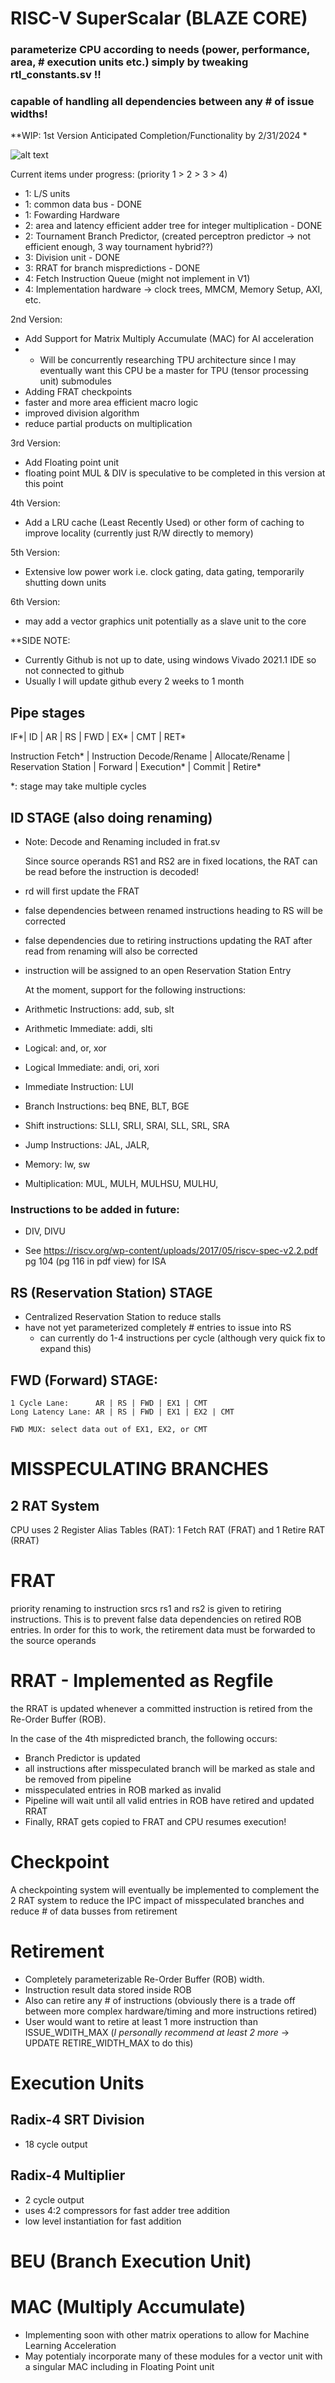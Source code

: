 # RISC-V SuperScalar (BLAZE CORE)

### parameterize CPU according to needs (power, performance, area, # execution units etc.) simply by tweaking rtl_constants.sv !!
### capable of handling all dependencies between any # of issue widths!


**WIP: 1st Version Anticipated Completion/Functionality by 2/31/2024 *

![alt text](https://github.com/haydenbeames/RISCV-SuperScalar--BLAZE-CORE/blob/main/architecture_diagrams/Architecture-high-level_v1.png)


Current items under progress: (priority 1 > 2 > 3 > 4)
- 1: L/S units
- 1: common data bus - DONE
- 1: Fowarding Hardware
- 2: area and latency efficient adder tree for integer multiplication - DONE
- 2: Tournament Branch Predictor, (created perceptron predictor -> not efficient enough, 3 way tournament hybrid??)
- 3: Division unit - DONE
- 3: RRAT for branch mispredictions - DONE
- 4: Fetch Instruction Queue (might not implement in V1)
- 4: Implementation hardware -> clock trees, MMCM, Memory Setup, AXI, etc.
 
2nd Version:
- Add Support for Matrix Multiply Accumulate (MAC) for AI acceleration
- - Will be concurrently researching TPU architecture since I may eventually want this CPU be a master for TPU (tensor processing unit) submodules
- Adding FRAT checkpoints
- faster and more area efficient macro logic
- improved division algorithm
- reduce partial products on multiplication

3rd Version:
- Add Floating point unit
- floating point MUL & DIV is speculative to be completed in this version at this point

4th Version:
- Add a LRU cache (Least Recently Used) or other form of caching to improve locality (currently just R/W directly to memory)

5th Version:
- Extensive low power work i.e. clock gating, data gating, temporarily shutting down units

6th Version:
- may add a vector graphics unit potentially as a slave unit to the core

**SIDE NOTE:
-  Currently Github is not up to date, using windows Vivado 2021.1 IDE so not connected to github
-  Usually I will update github every 2 weeks to 1 month
## Pipe stages

IF*| ID | AR | RS | FWD | EX* | CMT | RET* 

Instruction Fetch* | Instruction Decode/Rename | Allocate/Rename | Reservation Station | Forward | Execution* | Commit | Retire*

*: stage may take multiple cycles

## ID STAGE (also doing renaming)

- Note: Decode and Renaming included in frat.sv

  Since source operands RS1 and RS2 are in fixed locations, the RAT can be read before the instruction is decoded!


- rd will first update the FRAT
- false dependencies between renamed instructions heading to RS will be corrected
- false dependencies due to retiring instructions updating the RAT after read from renaming will also be corrected
- instruction will be assigned to an open Reservation Station Entry



  At the moment, support for the following instructions:
-   Arithmetic Instructions: add, sub, slt
-   Arithmetic Immediate: addi, slti
-   Logical: and, or, xor
-   Logical Immediate: andi, ori, xori
-   Immediate Instruction: LUI
-   Branch Instructions: 	beq BNE, BLT, BGE
-   Shift instructions: SLLI, SRLI, SRAI, SLL, SRL, SRA
-   Jump Instructions: JAL, JALR,
-   Memory: lw, sw
-   Multiplication: MUL, MULH, MULHSU, MULHU, 
  
### Instructions to be added in future:
-   DIV, DIVU

- See https://riscv.org/wp-content/uploads/2017/05/riscv-spec-v2.2.pdf pg 104 (pg 116 in pdf view)  for ISA

## RS (Reservation Station) STAGE 
- Centralized Reservation Station to reduce stalls
- have not yet parameterized completely # entries to issue into RS
  - can currently do 1-4 instructions per cycle (although very quick fix to expand this)
## FWD (Forward) STAGE:
    1 Cycle Lane:      AR | RS | FWD | EX1 | CMT
    Long Latency Lane: AR | RS | FWD | EX1 | EX2 | CMT
    
    FWD MUX: select data out of EX1, EX2, or CMT 

# MISSPECULATING BRANCHES

## 2 RAT System

CPU uses 2 Register Alias Tables (RAT): 1 Fetch RAT (FRAT) and 1 Retire RAT (RRAT)



# FRAT

priority renaming to instruction srcs rs1 and rs2 is given to retiring instructions. This is to prevent false data dependencies on retired ROB entries. In order for this to work, the retirement data must be forwarded to the source operands

# RRAT - Implemented as Regfile

the RRAT is updated whenever a committed instruction is retired from the Re-Order Buffer (ROB). 

In the case of the 4th mispredicted branch, the following occurs:
- Branch Predictor is updated
- all instructions after misspeculated branch will be marked as stale and be removed from pipeline
- misspeculated entries in ROB marked as invalid
- Pipeline will wait until all valid entries in ROB have retired and updated RRAT
- Finally, RRAT gets copied to FRAT and CPU resumes execution!

# Checkpoint

A checkpointing system will eventually be implemented to complement the 2 RAT system to reduce the IPC impact of misspeculated branches and reduce # of data busses from retirement

# Retirement
- Completely parameterizable Re-Order Buffer (ROB) width.
- Instruction result data stored inside ROB
- Also can retire any # of instructions (obviously there is a trade off between more complex hardware/timing and more instructions retired)
- User would want to retire at least 1 more instruction than ISSUE_WDITH_MAX (*I personally recommend at least 2 more* -> UPDATE RETIRE_WIDTH_MAX to do this)



# Execution Units

## Radix-4 SRT Division
- 18 cycle output

## Radix-4 Multiplier
- 2 cycle output
- uses 4:2 compressors for fast adder tree addition
- low level instantiation for fast addition

# BEU (Branch Execution Unit)

# MAC (Multiply Accumulate)
- Implementing soon with other matrix operations to allow for Machine Learning Acceleration
- May potentialy incorporate many of these modules for a vector unit with a singular MAC including in Floating Point unit
